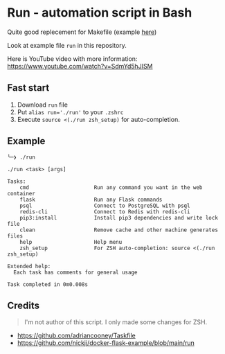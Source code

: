 # Run - automation script in Bash

Quite good replecement for Makefile (example [here](https://github.com/thevops/makefile-automation))

Look at example file `run` in this repository.

Here is YouTube video with more information: https://www.youtube.com/watch?v=SdmYd5hJISM

## Fast start

1. Download `run` file
2. Put `alias run='./run'` to your `.zshrc`
3. Execute `source <(./run zsh_setup)` for auto-completion.

## Example

```
╰─❯ ./run

./run <task> [args]

Tasks:
	cmd                 	Run any command you want in the web container
	flask               	Run any Flask commands
	psql                	Connect to PostgreSQL with psql
	redis-cli           	Connect to Redis with redis-cli
	pip3:install        	Install pip3 dependencies and write lock file
	clean               	Remove cache and other machine generates files
	help                	Help menu
	zsh_setup           	For ZSH auto-completion: source <(./run zsh_setup)

Extended help:
  Each task has comments for general usage

Task completed in 0m0.008s
```

## Credits

> I'm not author of this script. I only made some changes for ZSH.

- https://github.com/adriancooney/Taskfile
- https://github.com/nickjj/docker-flask-example/blob/main/run

